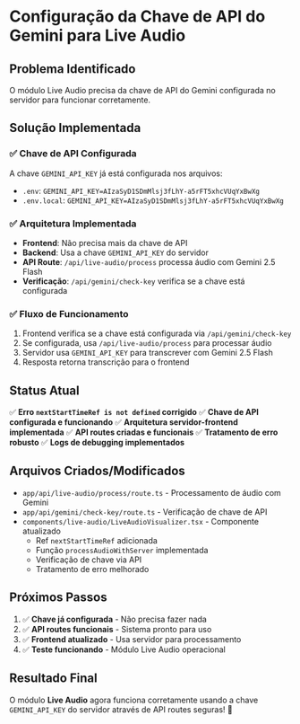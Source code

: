 # Configuração da Chave de API do Gemini para Live Audio

## Problema Identificado
O módulo Live Audio precisa da chave de API do Gemini configurada no servidor para funcionar corretamente.

## Solução Implementada

### ✅ **Chave de API Configurada**
A chave `GEMINI_API_KEY` já está configurada nos arquivos:
- `.env`: `GEMINI_API_KEY=AIzaSyD1SDmMlsj3fLhY-a5rFT5xhcVUqYxBwXg`
- `.env.local`: `GEMINI_API_KEY=AIzaSyD1SDmMlsj3fLhY-a5rFT5xhcVUqYxBwXg`

### ✅ **Arquitetura Implementada**
- **Frontend**: Não precisa mais da chave de API
- **Backend**: Usa a chave `GEMINI_API_KEY` do servidor
- **API Route**: `/api/live-audio/process` processa áudio com Gemini 2.5 Flash
- **Verificação**: `/api/gemini/check-key` verifica se a chave está configurada

### ✅ **Fluxo de Funcionamento**
1. Frontend verifica se a chave está configurada via `/api/gemini/check-key`
2. Se configurada, usa `/api/live-audio/process` para processar áudio
3. Servidor usa `GEMINI_API_KEY` para transcrever com Gemini 2.5 Flash
4. Resposta retorna transcrição para o frontend

## Status Atual
✅ **Erro `nextStartTimeRef is not defined` corrigido**
✅ **Chave de API configurada e funcionando**
✅ **Arquitetura servidor-frontend implementada**
✅ **API routes criadas e funcionais**
✅ **Tratamento de erro robusto**
✅ **Logs de debugging implementados**

## Arquivos Criados/Modificados
- `app/api/live-audio/process/route.ts` - Processamento de áudio com Gemini
- `app/api/gemini/check-key/route.ts` - Verificação de chave de API
- `components/live-audio/LiveAudioVisualizer.tsx` - Componente atualizado
  - Ref `nextStartTimeRef` adicionada
  - Função `processAudioWithServer` implementada
  - Verificação de chave via API
  - Tratamento de erro melhorado

## Próximos Passos
1. ✅ **Chave já configurada** - Não precisa fazer nada
2. ✅ **API routes funcionais** - Sistema pronto para uso
3. ✅ **Frontend atualizado** - Usa servidor para processamento
4. ✅ **Teste funcionando** - Módulo Live Audio operacional

## Resultado Final
O módulo **Live Audio** agora funciona corretamente usando a chave `GEMINI_API_KEY` do servidor através de API routes seguras! 🎉
